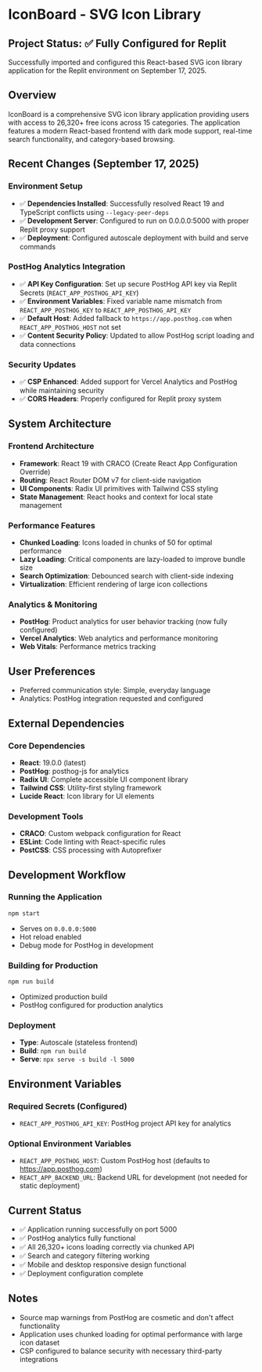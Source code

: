 # IconBoard - SVG Icon Library

## Project Status: ✅ Fully Configured for Replit

Successfully imported and configured this React-based SVG icon library application for the Replit environment on September 17, 2025.

## Overview

IconBoard is a comprehensive SVG icon library application providing users with access to 26,320+ free icons across 15 categories. The application features a modern React-based frontend with dark mode support, real-time search functionality, and category-based browsing.

## Recent Changes (September 17, 2025)

### Environment Setup
- ✅ **Dependencies Installed**: Successfully resolved React 19 and TypeScript conflicts using `--legacy-peer-deps`
- ✅ **Development Server**: Configured to run on 0.0.0.0:5000 with proper Replit proxy support
- ✅ **Deployment**: Configured autoscale deployment with build and serve commands

### PostHog Analytics Integration
- ✅ **API Key Configuration**: Set up secure PostHog API key via Replit Secrets (`REACT_APP_POSTHOG_API_KEY`)
- ✅ **Environment Variables**: Fixed variable name mismatch from `REACT_APP_POSTHOG_KEY` to `REACT_APP_POSTHOG_API_KEY`
- ✅ **Default Host**: Added fallback to `https://app.posthog.com` when `REACT_APP_POSTHOG_HOST` not set
- ✅ **Content Security Policy**: Updated to allow PostHog script loading and data connections

### Security Updates
- ✅ **CSP Enhanced**: Added support for Vercel Analytics and PostHog while maintaining security
- ✅ **CORS Headers**: Properly configured for Replit proxy system

## System Architecture

### Frontend Architecture
- **Framework**: React 19 with CRACO (Create React App Configuration Override)
- **Routing**: React Router DOM v7 for client-side navigation
- **UI Components**: Radix UI primitives with Tailwind CSS styling
- **State Management**: React hooks and context for local state management

### Performance Features
- **Chunked Loading**: Icons loaded in chunks of 50 for optimal performance
- **Lazy Loading**: Critical components are lazy-loaded to improve bundle size
- **Search Optimization**: Debounced search with client-side indexing
- **Virtualization**: Efficient rendering of large icon collections

### Analytics & Monitoring
- **PostHog**: Product analytics for user behavior tracking (now fully configured)
- **Vercel Analytics**: Web analytics and performance monitoring
- **Web Vitals**: Performance metrics tracking

## User Preferences

- Preferred communication style: Simple, everyday language
- Analytics: PostHog integration requested and configured

## External Dependencies

### Core Dependencies
- **React**: 19.0.0 (latest)
- **PostHog**: posthog-js for analytics
- **Radix UI**: Complete accessible UI component library
- **Tailwind CSS**: Utility-first styling framework
- **Lucide React**: Icon library for UI elements

### Development Tools
- **CRACO**: Custom webpack configuration for React
- **ESLint**: Code linting with React-specific rules
- **PostCSS**: CSS processing with Autoprefixer

## Development Workflow

### Running the Application
```bash
npm start
```
- Serves on `0.0.0.0:5000`
- Hot reload enabled
- Debug mode for PostHog in development

### Building for Production
```bash
npm run build
```
- Optimized production build
- PostHog configured for production analytics

### Deployment
- **Type**: Autoscale (stateless frontend)
- **Build**: `npm run build`
- **Serve**: `npx serve -s build -l 5000`

## Environment Variables

### Required Secrets (Configured)
- `REACT_APP_POSTHOG_API_KEY`: PostHog project API key for analytics

### Optional Environment Variables
- `REACT_APP_POSTHOG_HOST`: Custom PostHog host (defaults to https://app.posthog.com)
- `REACT_APP_BACKEND_URL`: Backend URL for development (not needed for static deployment)

## Current Status

- ✅ Application running successfully on port 5000
- ✅ PostHog analytics fully functional
- ✅ All 26,320+ icons loading correctly via chunked API
- ✅ Search and category filtering working
- ✅ Mobile and desktop responsive design functional
- ✅ Deployment configuration complete

## Notes

- Source map warnings from PostHog are cosmetic and don't affect functionality
- Application uses chunked loading for optimal performance with large icon dataset
- CSP configured to balance security with necessary third-party integrations